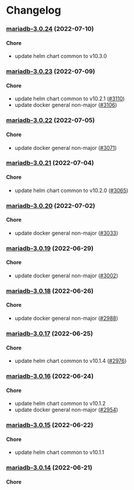 # Changelog<br>


<a name="mariadb-3.0.24"></a>
### [mariadb-3.0.24](https://github.com/truecharts/apps/compare/mariadb-3.0.23...mariadb-3.0.24) (2022-07-10)

#### Chore

* update helm chart common to v10.3.0



<a name="mariadb-3.0.23"></a>
### [mariadb-3.0.23](https://github.com/truecharts/apps/compare/mariadb-3.0.22...mariadb-3.0.23) (2022-07-09)

#### Chore

* update helm chart common to v10.2.1 ([#3110](https://github.com/truecharts/apps/issues/3110))
* update docker general non-major ([#3106](https://github.com/truecharts/apps/issues/3106))



<a name="mariadb-3.0.22"></a>
### [mariadb-3.0.22](https://github.com/truecharts/apps/compare/mariadb-3.0.21...mariadb-3.0.22) (2022-07-05)

#### Chore

* update docker general non-major ([#3071](https://github.com/truecharts/apps/issues/3071))



<a name="mariadb-3.0.21"></a>
### [mariadb-3.0.21](https://github.com/truecharts/apps/compare/mariadb-3.0.20...mariadb-3.0.21) (2022-07-04)

#### Chore

* update helm chart common to v10.2.0 ([#3065](https://github.com/truecharts/apps/issues/3065))



<a name="mariadb-3.0.20"></a>
### [mariadb-3.0.20](https://github.com/truecharts/apps/compare/mariadb-3.0.19...mariadb-3.0.20) (2022-07-02)

#### Chore

* update docker general non-major ([#3033](https://github.com/truecharts/apps/issues/3033))



<a name="mariadb-3.0.19"></a>
### [mariadb-3.0.19](https://github.com/truecharts/apps/compare/mariadb-3.0.18...mariadb-3.0.19) (2022-06-29)

#### Chore

* update docker general non-major ([#3002](https://github.com/truecharts/apps/issues/3002))



<a name="mariadb-3.0.18"></a>
### [mariadb-3.0.18](https://github.com/truecharts/apps/compare/mariadb-3.0.17...mariadb-3.0.18) (2022-06-26)

#### Chore

* update docker general non-major ([#2988](https://github.com/truecharts/apps/issues/2988))



<a name="mariadb-3.0.17"></a>
### [mariadb-3.0.17](https://github.com/truecharts/apps/compare/mariadb-3.0.16...mariadb-3.0.17) (2022-06-25)

#### Chore

* update helm chart common to v10.1.4 ([#2976](https://github.com/truecharts/apps/issues/2976))



<a name="mariadb-3.0.16"></a>
### [mariadb-3.0.16](https://github.com/truecharts/apps/compare/mariadb-3.0.15...mariadb-3.0.16) (2022-06-24)

#### Chore

* update helm chart common to v10.1.2
* update docker general non-major ([#2954](https://github.com/truecharts/apps/issues/2954))



<a name="mariadb-3.0.15"></a>
### [mariadb-3.0.15](https://github.com/truecharts/apps/compare/mariadb-3.0.14...mariadb-3.0.15) (2022-06-22)

#### Chore

* update helm chart common to v10.1.1



<a name="mariadb-3.0.14"></a>
### [mariadb-3.0.14](https://github.com/truecharts/apps/compare/mariadb-3.0.13...mariadb-3.0.14) (2022-06-21)

#### Chore
